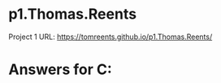 # p1.Thomas.Reents

Project 1 URL: https://tomreents.github.io/p1.Thomas.Reents/

# Answers for C:


